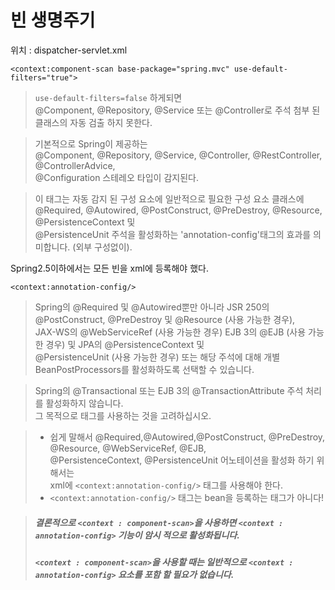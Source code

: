 
# 빈 생명주기

위치 : dispatcher-servlet.xml

`<context:component-scan base-package="spring.mvc" use-default-filters="true">`
> `use-default-filters=false` 하게되면  
> @Component, @Repository, @Service 또는 @Controller로 주석 첨부 된 클래스의 자동 검출 하지 못한다.  

> 기본적으로 Spring이 제공하는  
> @Component, @Repository, @Service, @Controller, @RestController, @ControllerAdvice,  
> @Configuration 스테레오 타입이 감지된다.  

> 이 태그는 자동 감지 된 구성 요소에 일반적으로 필요한 구성 요소 클래스에  
> @Required, @Autowired, @PostConstruct, @PreDestroy, @Resource, @PersistenceContext 및  
> @PersistenceUnit 주석을 활성화하는 'annotation-config'태그의 효과를 의미합니다. (외부 구성없이).  
 
 Spring2.5이하에서는 모든 빈을 xml에 등록해야 했다.  
 
 
`<context:annotation-config/>`
 > Spring의 @Required 및 @Autowired뿐만 아니라 JSR 250의 @PostConstruct, @PreDestroy 및 @Resource (사용 가능한 경우),  
 > JAX-WS의 @WebServiceRef (사용 가능한 경우) EJB 3의 @EJB (사용 가능한 경우) 및 JPA의 @PersistenceContext 및  
 > @PersistenceUnit (사용 가능한 경우) 또는 해당 주석에 대해 개별 BeanPostProcessors를 활성화하도록 선택할 수 있습니다.  
 
 > Spring의 @Transactional 또는 EJB 3의 @TransactionAttribute 주석 처리를 활성화하지 않습니다.  
 > 그 목적으로 <tx : annotation-driven> 태그를 사용하는 것을 고려하십시오.  
 
 > * 쉽게 말해서 @Required,@Autowired,@PostConstruct, @PreDestroy, @Resource, @WebServiceRef, @EJB,  
 > @PersistenceContext, @PersistenceUnit 어노테이션을 활성화 하기 위해서는  
 > xml에 `<context:annotation-config/>` 태그를 사용해야 한다.  
 > * `<context:annotation-config/>` 태그는 bean을 등록하는 태그가 아니다!
 
 > ##### 결론적으로 `<context : component-scan>`을 사용하면 `<context : annotation-config>` 기능이 암시 적으로 활성화됩니다.  
 > ##### `<context : component-scan>`을 사용할 때는 일반적으로 `<context : annotation-config>` 요소를 포함 할 필요가 없습니다.
